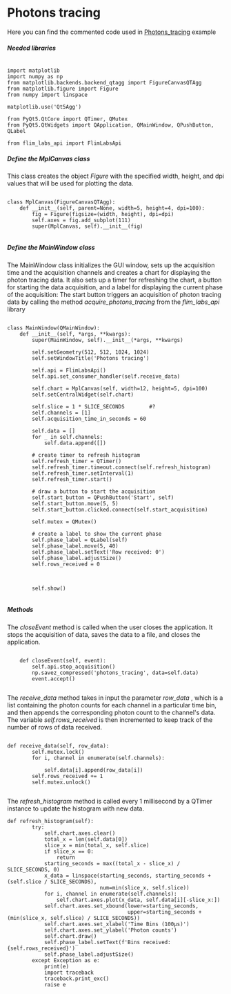 # Photons tracing

Here you can find the commented code used in [Photons_tracing](/Photons_tracing/photons_tracing.py) example

##### Needed libraries

```

import matplotlib
import numpy as np
from matplotlib.backends.backend_qtagg import FigureCanvasQTAgg
from matplotlib.figure import Figure
from numpy import linspace

matplotlib.use('Qt5Agg')

from PyQt5.QtCore import QTimer, QMutex
from PyQt5.QtWidgets import QApplication, QMainWindow, QPushButton, QLabel

from flim_labs_api import FlimLabsApi

```

##### Define the MplCanvas class

This class creates the object *Figure* with the specified width, height, and dpi values that will be used for plotting the data.

```

class MplCanvas(FigureCanvasQTAgg):
    def __init__(self, parent=None, width=5, height=4, dpi=100):
        fig = Figure(figsize=(width, height), dpi=dpi)
        self.axes = fig.add_subplot(111)
        super(MplCanvas, self).__init__(fig)
		
```

##### Define the MainWindow class

The MainWindow class initializes the GUI window, sets up the acquisition time and the acquisition channels and creates a chart for displaying the photon tracing data. It also sets up a timer for refreshing the chart, a button for starting the data acquisition, and a label for displaying the current phase of the acquisition:
The start button triggers an acquisition of photon tracing data by calling the method *acquire_photons_tracing* from the *flim_labs_api* library

```

class MainWindow(QMainWindow):
    def __init__(self, *args, **kwargs):
        super(MainWindow, self).__init__(*args, **kwargs)

        self.setGeometry(512, 512, 1024, 1024)
        self.setWindowTitle('Photons tracing')

        self.api = FlimLabsApi()
        self.api.set_consumer_handler(self.receive_data)

        self.chart = MplCanvas(self, width=12, height=5, dpi=100)
        self.setCentralWidget(self.chart)

        self.slice = 1 * SLICE_SECONDS        #?
        self.channels = [1]
        self.acquisition_time_in_seconds = 60

        self.data = []
        for _ in self.channels:
            self.data.append([])

        # create timer to refresh histogram
        self.refresh_timer = QTimer()
        self.refresh_timer.timeout.connect(self.refresh_histogram)
        self.refresh_timer.setInterval(1)
        self.refresh_timer.start()

        # draw a button to start the acquisition
        self.start_button = QPushButton('Start', self)
        self.start_button.move(5, 5)
        self.start_button.clicked.connect(self.start_acquisition)

        self.mutex = QMutex()

        # create a label to show the current phase
        self.phase_label = QLabel(self)
        self.phase_label.move(5, 40)
        self.phase_label.setText('Row received: 0')
        self.phase_label.adjustSize()
        self.rows_received = 0

        

        self.show()
		
```

##### Methods

The *closeEvent* method is called when the user closes the application. It stops the acquisition of data, saves the data to a file, and closes the application.

```

    def closeEvent(self, event):
        self.api.stop_acquisition()
        np.savez_compressed('photons_tracing', data=self.data)
        event.accept()
		
```

The *receive_data* method takes in input the parameter *row_data* , which is a list containing the photon counts for each channel in a particular time bin, and then appends the corresponding photon count to the channel's data.
The variable *self.rows_received* is then incremented to keep track of the number of rows of data received.

```

def receive_data(self, row_data):
        self.mutex.lock()
        for i, channel in enumerate(self.channels):
            
            self.data[i].append(row_data[i])
        self.rows_received += 1
        self.mutex.unlock()
		
```

The *refresh_histogram* method is called every 1 millisecond by a QTimer instance to update the histogram with new data.

```
def refresh_histogram(self):
        try:
            self.chart.axes.clear()
            total_x = len(self.data[0])
            slice_x = min(total_x, self.slice)
            if slice_x == 0:
                return
            starting_seconds = max((total_x - slice_x) / SLICE_SECONDS, 0)
            x_data = linspace(starting_seconds, starting_seconds + (self.slice / SLICE_SECONDS),
                              num=min(slice_x, self.slice))
            for i, channel in enumerate(self.channels):
                self.chart.axes.plot(x_data, self.data[i][-slice_x:])
            self.chart.axes.set_xbound(lower=starting_seconds,
                                       upper=starting_seconds + (min(slice_x, self.slice) / SLICE_SECONDS))
            self.chart.axes.set_xlabel('Time Bins (100μs)')
            self.chart.axes.set_ylabel('Photon counts')
            self.chart.draw()
            self.phase_label.setText(f'Bins received: {self.rows_received}')
            self.phase_label.adjustSize()
        except Exception as e:
            print(e)
            import traceback
            traceback.print_exc()
            raise e

```